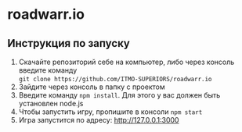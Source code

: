 # roadwarr.io

## Инструкция по запуску

1. Скачайте репозиторий себе на компьютер, либо через консоль введите команду  
`git clone https://github.com/ITMO-SUPERIORS/roadwarr.io`
2. Зайдите через консоль в папку с проектом
3. Введите команду `npm install`. Для этого у вас должен быть установлен node.js
4. Чтобы запустить игру, пропишите в консоли `npm start`
5. Игра запустится по адресу: http://127.0.0.1:3000
